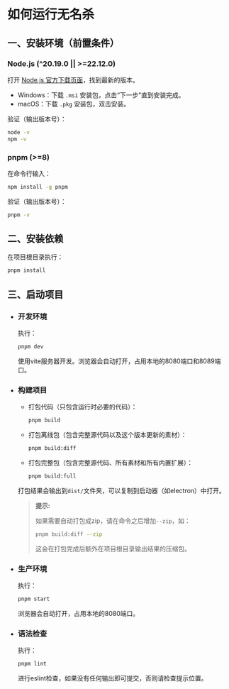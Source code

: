 # 如何运行无名杀

## 一、安装环境（前置条件）

### Node.js (^20.19.0 || >=22.12.0)

打开 [Node.js 官方下载页面](https://nodejs.org/)，找到最新的版本。

- Windows：下载 `.msi` 安装包，点击“下一步”直到安装完成。
- macOS：下载 `.pkg` 安装包，双击安装。

验证（输出版本号）：

   ```bash
   node -v
   npm -v
   ```

### pnpm (>=8)

在命令行输入：

```bash
npm install -g pnpm
```

验证（输出版本号）：

```bash
pnpm -v
```

## 二、安装依赖

在项目根目录执行：

```bash
pnpm install
```

## 三、启动项目

- ### 开发环境

  执行：
  
  ```bash
  pnpm dev
  ```
  
  使用vite服务器开发。浏览器会自动打开，占用本地的8080端口和8089端口。

- ### 构建项目

  - 打包代码（只包含运行时必要的代码）：
  
    ```bash
    pnpm build
    ```
  
  - 打包离线包（包含完整源代码以及这个版本更新的素材）：
  
    ```bash
    pnpm build:diff
    ```
  
  - 打包完整包（包含完整源代码、所有素材和所有内置扩展）：
  
    ```bash
    pnpm build:full
    ```

  打包结果会输出到`dist/`文件夹，可以复制到启动器（如electron）中打开。

  > **提示:**
  >
  > 如果需要自动打包成zip，请在命令之后增加`--zip`，如：
  >
  > ```bash
  > pnpm build:diff --zip
  > ```
  >
  > 这会在打包完成后额外在项目根目录输出结果的压缩包。

- ### 生产环境

  执行：
  
  ```bash
  pnpm start
  ```
  
  浏览器会自动打开，占用本地的8080端口。

- ### 语法检查

  执行：
  
  ```bash
  pnpm lint
  ```
  
  进行eslint检查，如果没有任何输出即可提交，否则请检查提示位置。
